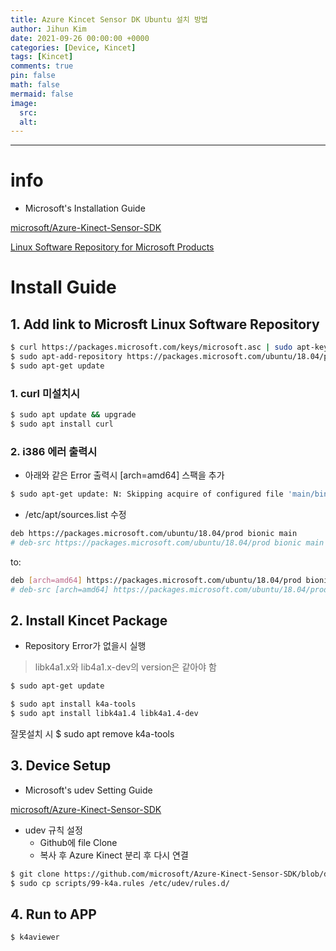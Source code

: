 ```yaml
---
title: Azure Kincet Sensor DK Ubuntu 설치 방법
author: Jihun Kim
date: 2021-09-26 00:00:00 +0000
categories: [Device, Kincet]
tags: [Kincet]
comments: true
pin: false
math: false
mermaid: false
image:
  src:
  alt:
---
```

---

# info

- Microsoft's Installation Guide

[microsoft/Azure-Kinect-Sensor-SDK](https://github.com/microsoft/Azure-Kinect-Sensor-SDK/blob/develop/docs/usage.md#debian-package)

[Linux Software Repository for Microsoft Products](https://docs.microsoft.com/en-us/windows-server/administration/linux-package-repository-for-microsoft-software#ubuntu)

# Install Guide

## 1. Add link to Microsft Linux Software Repository

```bash
$ curl https://packages.microsoft.com/keys/microsoft.asc | sudo apt-key add -
$ sudo apt-add-repository https://packages.microsoft.com/ubuntu/18.04/prod
$ sudo apt-get update
```

### 1. curl 미설치시

```bash
$ sudo apt update && upgrade
$ sudo apt install curl
```

### 2. i386 에러 출력시

- 아래와 같은 Error 출력시 [arch=amd64] 스팩을 추가

```bash
$ sudo apt-get update: N: Skipping acquire of configured file 'main/binary-i386/Packages' as repository 'https://packages.microsoft.com/ubuntu/18.04/prod' doesn't support support architecture 'i386'
```

- /etc/apt/sources.list 수정

```bash
deb https://packages.microsoft.com/ubuntu/18.04/prod bionic main
# deb-src https://packages.microsoft.com/ubuntu/18.04/prod bionic main
```

to:

```bash
deb [arch=amd64] https://packages.microsoft.com/ubuntu/18.04/prod bionic main
# deb-src [arch=amd64] https://packages.microsoft.com/ubuntu/18.04/prod bionic main
```

## 2. Install Kincet Package

- Repository Error가 없을시 실행

> libk4a1.x와 lib4a1.x-dev의 version은 같아야 함

```bash
$ sudo apt-get update
```

```bash
$ sudo apt install k4a-tools
$ sudo apt install libk4a1.4 libk4a1.4-dev
```

잘못설치 시 $ sudo apt remove k4a-tools

## 3. Device Setup

- Microsoft's  udev Setting Guide

[microsoft/Azure-Kinect-Sensor-SDK](https://github.com/microsoft/Azure-Kinect-Sensor-SDK/blob/develop/docs/usage.md#linux-device-setup)

- udev 규칙 설정
    - Github에 file Clone
    - 복사 후 Azure Kinect 분리 후 다시 연결

```bash
$ git clone https://github.com/microsoft/Azure-Kinect-Sensor-SDK/blob/develop/scripts/99-k4a.rules
$ sudo cp scripts/99-k4a.rules /etc/udev/rules.d/
```

## 4. Run to APP

```bash
$ k4aviewer
```
